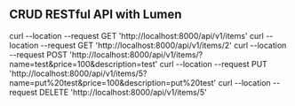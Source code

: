 <h2>CRUD RESTful API with Lumen</h2>

curl --location --request GET 'http://localhost:8000/api/v1/items'
curl --location --request GET 'http://localhost:8000/api/v1/items/2'
curl --location --request POST 'http://localhost:8000/api/v1/items/?name=test&price=100&description=test'
curl --location --request PUT 'http://localhost:8000/api/v1/items/5?name=put%20test&price=100&description=put%20test'
curl --location --request DELETE 'http://localhost:8000/api/v1/items/5'
